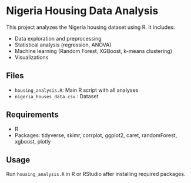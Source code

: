 # Nigeria Housing Data Analysis
This project analyzes the Nigeria housing dataset using R. It includes:
- Data exploration and preprocessing
- Statistical analysis (regression, ANOVA)
- Machine learning (Random Forest, XGBoost, k-means clustering)
- Visualizations

## Files
- `housing_analysis.R`: Main R script with all analyses
- `nigeria_houses_data.csv` : Dataset

## Requirements
- R
- Packages: tidyverse, skimr, corrplot, ggplot2, caret, randomForest, xgboost, plotly

## Usage
Run `housing_analysis.R` in R or RStudio after installing required packages.
